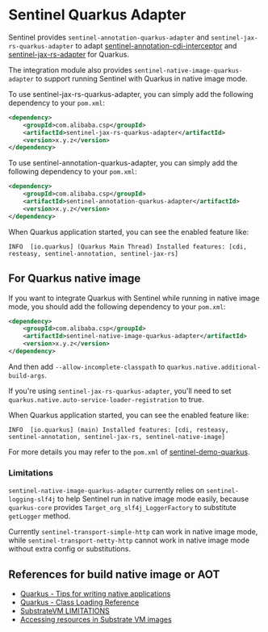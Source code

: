 # Sentinel Quarkus Adapter

Sentinel provides `sentinel-annotation-quarkus-adapter` and `sentinel-jax-rs-quarkus-adapter` to
adapt [sentinel-annotation-cdi-interceptor](https://github.com/alibaba/Sentinel/tree/master/sentinel-extension/sentiel-annotation-cdi-interceptor)
and [sentinel-jax-rs-adapter](https://github.com/alibaba/Sentinel/tree/master/sentinel-adapter/sentinel-jax-rs-adapter) for Quarkus.

The integration module also provides `sentinel-native-image-quarkus-adapter` to support running Sentinel with Quarkus in native image mode.

To use sentinel-jax-rs-quarkus-adapter, you can simply add the following dependency to your `pom.xml`:

```xml
<dependency>
    <groupId>com.alibaba.csp</groupId>
    <artifactId>sentinel-jax-rs-quarkus-adapter</artifactId>
    <version>x.y.z</version>
</dependency>
```

To use sentinel-annotation-quarkus-adapter, you can simply add the following dependency to your `pom.xml`:

```xml
<dependency>
    <groupId>com.alibaba.csp</groupId>
    <artifactId>sentinel-annotation-quarkus-adapter</artifactId>
    <version>x.y.z</version>
</dependency>
```

When Quarkus application started, you can see the enabled feature like:

```plaintext
INFO  [io.quarkus] (Quarkus Main Thread) Installed features: [cdi, resteasy, sentinel-annotation, sentinel-jax-rs]
```

## For Quarkus native image

If you want to integrate Quarkus with Sentinel while running in native image mode,
you should add the following dependency to your `pom.xml`:

```xml
<dependency>
    <groupId>com.alibaba.csp</groupId>
    <artifactId>sentinel-native-image-quarkus-adapter</artifactId>
    <version>x.y.z</version>
</dependency>
```

And then add `--allow-incomplete-classpath` to `quarkus.native.additional-build-args`.

If you're using `sentinel-jax-rs-quarkus-adapter`, you'll need to set `quarkus.native.auto-service-loader-registration` to true.

When Quarkus application started, you can see the enabled feature like:

```plaintext
INFO  [io.quarkus] (main) Installed features: [cdi, resteasy, sentinel-annotation, sentinel-jax-rs, sentinel-native-image]
```

For more details you may refer to the `pom.xml` of [sentinel-demo-quarkus](https://github.com/alibaba/Sentinel/tree/master/sentinel-demo/sentinel-demo-quarkus).

### Limitations

`sentinel-native-image-quarkus-adapter` currently relies on `sentinel-logging-slf4j` to help Sentinel
run in native image mode easily, because `quarkus-core` provides `Target_org_slf4j_LoggerFactory` to substitute `getLogger` method.

Currently `sentinel-transport-simple-http` can work in native image mode, while `sentinel-transport-netty-http` cannot work in native image mode without extra config or substitutions.

## References for build native image or AOT

- [Quarkus - Tips for writing native applications](https://quarkus.io/guides/writing-native-applications-tips)
- [Quarkus - Class Loading Reference](https://quarkus.io/guides/class-loading-reference)
- [SubstrateVM LIMITATIONS](https://github.com/oracle/graal/blob/master/substratevm/LIMITATIONS.md)
- [Accessing resources in Substrate VM images](https://github.com/oracle/graal/blob/master/substratevm/RESOURCES.md)
